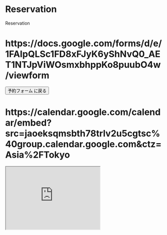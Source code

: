 # Reservation
Reservation
<!DOCTYPE html>
<html>
<head>
<meta charset="UTF-8">
<title>TipsNote : Reservation system </title>
<link rel="stylesheet" href="https://cdnjs.cloudflare.com/ajax/libs/marx/2.0.4/marx.css">
</head>

<body>
<main>
  <h1>https://docs.google.com/forms/d/e/1FAIpQLSc1FD8xFJyK6yShNvQ0_AET1NTJpViWOsmxbhppKo8puubO4w/viewform</h1>
  <a href="https://docs.google.com/forms/d/e/1FAIpQLSc1FD8xFJyK6yShNvQ0_AET1NTJpViWOsmxbhppKo8puubO4w/viewform"><button>予約フォーム に戻る</button></a>
</main>
 <h1>https://calendar.google.com/calendar/embed?src=jaoeksqmsbth78trlv2u5cgtsc%40group.calendar.google.com&ctz=Asia%2FTokyo</h1>

<iframe id="inlineFrameExample"
    title="Inline Frame Example"
    width="300"
    height="200"
    src="https://www.openstreetmap.org/export/embed.html?bbox=-0.004017949104309083%2C51.47612752641776%2C0.00030577182769775396%2C51.478569861898606&layer=mapnik">
</iframe>

